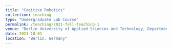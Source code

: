 ```yaml
---
title: "Cogitive Robotics"
collection: teaching
type: "Undergraduate Lab Course"
permalink: /teaching/2021-fall-teaching-1
venue: "Berlin University of Applied Sciences and Technology, Department of Electrical Engineering"
date: 2021-10-01
location: "Berlin, Germany"
---
```


